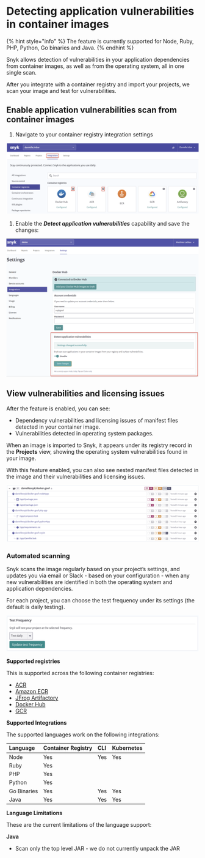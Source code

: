 # Detecting application vulnerabilities in container images

{% hint style="info" %}
The feature is currently supported for Node, Ruby, PHP, Python, Go binaries and Java.
{% endhint %}

Snyk allows detection of vulnerabilities in your application dependencies from container images, as well as from the operating system, all in one single scan.

After you integrate with a container registry and import your projects, we scan your image and test for vulnerabilities.

## Enable application vulnerabilities scan from container images

1. Navigate to your container registry integration settings

![mceclip0.png](../../.gitbook/assets/mceclip0-3-.png)

1. Enable the _**Detect application vulnerabilities**_ capability and save the changes:

![mceclip1.png](../../.gitbook/assets/mceclip1%20%281%29.png)

## View vulnerabilities and licensing issues

After the feature is enabled, you can see:

* Dependency vulnerabilities and licensing issues of manifest files detected in your container image.
* Vulnerabilities detected in operating system packages.

When an image is imported to Snyk, it appears under its registry record in the **Projects** view, showing the operating system vulnerabilities found in your image.

With this feature enabled, you can also see nested manifest files detected in the image and their vulnerabilities and licensing issues.

![](../../.gitbook/assets/mceclip2%20%281%29%20%281%29%20%281%29%20%283%29%20%283%29%20%284%29%20%286%29%20%288%29.png)

### Automated scanning

Snyk scans the image regularly based on your project’s settings, and updates you via email or Slack - based on your configuration - when any new vulnerabilities are identified in both the operating system and application dependencies.

For each project, you can choose the test frequency under its settings \(the default is daily testing\).

![](../../.gitbook/assets/mceclip3%20%281%29.png)

**Supported registries**

This is supported across the following container registries:

* [ACR](https://support.snyk.io/hc/en-us/sections/360001127457-ACR-image-scanning)
* [Amazon ECR](https://support.snyk.io/hc/en-us/sections/360001114218-ECR-image-scanning) 
* [JFrog Artifactory](https://support.snyk.io/hc/en-us/sections/360001127477-JFrog-Artifactory-image-scanning)
* [Docker Hub](https://support.snyk.io/hc/en-us/sections/360001114198-Docker-Hub-image-scanning) 
* [GCR](https://support.snyk.io/hc/en-us/sections/360001127497-GCR-image-scanning)

**Supported Integrations**

The supported languages work on the following integrations:

| **Language** | **Container Registry** | **CLI** | **Kubernetes** |
| :--- | :--- | :--- | :--- |
| Node | Yes | Yes | Yes |
| Ruby | Yes |  |  |
| PHP | Yes |  |  |
| Python | Yes |  |  |
| Go Binaries | Yes | Yes | Yes |
| Java | Yes | Yes | Yes |

**Language Limitations**

These are the current limitations of the language support:

**Java**

* Scan only the top level JAR - we do not currently unpack the JAR

